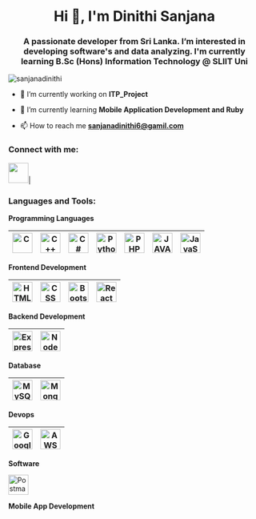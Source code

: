<h1 align="center">Hi 👋, I'm Dinithi Sanjana</h1>
<h3 align="center">A passionate developer from Sri Lanka. I’m interested in developing software's and data analyzing. I'm currently learning B.Sc (Hons) Information Technology @ SLIIT Uni</h3>

<p align="left"> <img src="https://komarev.com/ghpvc/?username=sanjanadinithi&label=Profile%20views&color=0e75b6&style=flat" alt="sanjanadinithi" /> </p>

- 🔭 I’m currently working on **ITP_Project**

- 🌱 I’m currently learning **Mobile Application Development and Ruby**

- 📫 How to reach me **sanjanadinithi6@gamil.com**

<h3 align="left">Connect with me:</h3>
<p align="left">
</p>

<img title="" alt="" width="40px" src="" />|

<h3 align="left">Languages and Tools:</h3>

**Programming Languages**

<img title="C" alt="C" width="40px" src="https://github.com/Scar1109/skill-icons/blob/main/icons/C.svg" />|<img title="C++" alt="C++" width="40px" src="https://github.com/Scar1109/skill-icons/blob/main/icons/CPP.svg" />|<img title="C#" alt="C#" width="40px" src="https://github.com/Scar1109/skill-icons/blob/main/icons/CS.svg" />|<img title="Python" alt="Python" width="40px" src="https://github.com/Scar1109/skill-icons/blob/main/icons/Python-Light.svg" />|<img title="PHP" alt="PHP" width="40px" src="https://github.com/Scar1109/skill-icons/blob/main/icons/PHP-Light.svg" />|<img title="JAVA" alt="JAVA" width="40px" src="https://github.com/Scar1109/skill-icons/blob/main/icons/Java-Light.svg" />|<img title="JavaScript" alt="JavaScript" width="40px" src="https://github.com/Scar1109/skill-icons/blob/main/icons/JavaScript.svg" />
|--|--|--|--|--|--|--|

**Frontend Development**

<img title="HTML" alt="HTML" width="40px" src="https://github.com/Scar1109/skill-icons/blob/main/icons/HTML.svg" />|<img title="CSS" alt="CSS" width="40px" src="https://github.com/Scar1109/skill-icons/blob/main/icons/CSS.svg" />|<img title="Bootstrap" alt="Bootstrap" width="40px" src="https://github.com/Scar1109/skill-icons/blob/main/icons/Bootstrap.svg" />|<img title="React" alt="React" width="40px" src="https://github.com/Scar1109/skill-icons/blob/main/icons/React-Light.svg" />
|--|--|--|--|

**Backend Development**

<img title="Express" alt="Express" width="40px" src="https://github.com/Scar1109/skill-icons/blob/main/icons/ExpressJS-Light.svg" />|<img title="NodeJS" alt="NodeJS" width="40px" src="https://github.com/Scar1109/skill-icons/blob/main/icons/NodeJS-Light.svg" />
|--|--|

**Database**

<img title="MySQL" alt="MySQL" width="40px" src="https://github.com/Scar1109/skill-icons/blob/main/icons/MySQL-Light.svg" />|<img title="MongoDB" alt="MongoDB" width="40px" src="https://github.com/Scar1109/skill-icons/blob/main/icons/MongoDB.svg" />
|--|--|

**Devops**

<img title="Google Cloud Platform" alt="Google Cloud Platform" width="40px" src="https://github.com/Scar1109/skill-icons/blob/main/icons/GCP-Light.svg" />|<img title="AWS" alt="AWS" width="40px" src="https://github.com/Scar1109/skill-icons/blob/main/icons/AWS-Light.svg" />
|--|--|

**Software**

<img title="Postman" alt="Postman" width="40px" src="https://github.com/Scar1109/skill-icons/blob/main/icons/Postman.svg" />

**Mobile App Development**


